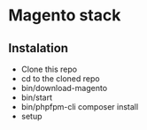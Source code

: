 # Magento stack

## Instalation
- Clone this repo
- cd to the cloned repo
- bin/download-magento
- bin/start
- bin/phpfpm-cli composer install
- setup